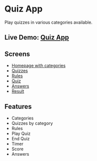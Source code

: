 # Quiz App

Play quizzes in various categories available.

## Live Demo: [Quiz App](https://quiz-app-pankaj.netlify.app/)

## Screens 

- [Homepage with categories](https://quiz-app-pankaj.netlify.app/)
- [Quizzes](https://quiz-app-pankaj.netlify.app/src/pages/quizzes/quizzes.html)
- [Rules](https://quiz-app-pankaj.netlify.app/src/pages/rules/rules.html)
- [Quiz](https://quiz-app-pankaj.netlify.app/src/pages/questions/questions.html)
- [Answers](https://quiz-app-pankaj.netlify.app/src/pages/answers/answers.html)
- [Result](https://quiz-app-pankaj.netlify.app/src/pages/result/result.html)

## Features

- Categories
- Quizzes by category
- Rules
- Play Quiz
- End Quiz
- Timer
- Score
- Answers
